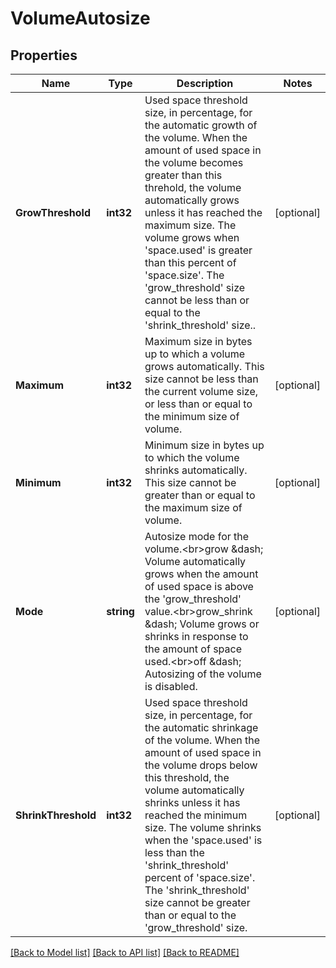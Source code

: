 # VolumeAutosize

## Properties

Name | Type | Description | Notes
------------ | ------------- | ------------- | -------------
**GrowThreshold** | **int32** | Used space threshold size, in percentage, for the automatic growth of the volume. When the amount of used space in the volume becomes greater than this threhold, the volume automatically grows unless it has reached the maximum size. The volume grows when &#39;space.used&#39; is greater than this percent of &#39;space.size&#39;. The &#39;grow_threshold&#39; size cannot be less than or equal to the &#39;shrink_threshold&#39; size.. | [optional] 
**Maximum** | **int32** | Maximum size in bytes up to which a volume grows automatically. This size cannot be less than the current volume size, or less than or equal to the minimum size of volume. | [optional] 
**Minimum** | **int32** | Minimum size in bytes up to which the volume shrinks automatically. This size cannot be greater than or equal to the maximum size of volume. | [optional] 
**Mode** | **string** | Autosize mode for the volume.&lt;br&gt;grow &amp;dash; Volume automatically grows when the amount of used space is above the &#39;grow_threshold&#39; value.&lt;br&gt;grow_shrink &amp;dash; Volume grows or shrinks in response to the amount of space used.&lt;br&gt;off &amp;dash; Autosizing of the volume is disabled. | [optional] 
**ShrinkThreshold** | **int32** | Used space threshold size, in percentage, for the automatic shrinkage of the volume.  When the amount of used space in the volume drops below this threshold, the volume automatically shrinks unless it has reached the minimum size. The volume shrinks when the &#39;space.used&#39; is less than the &#39;shrink_threshold&#39; percent of &#39;space.size&#39;. The &#39;shrink_threshold&#39; size cannot be greater than or equal to the &#39;grow_threshold&#39; size. | [optional] 

[[Back to Model list]](../README.md#documentation-for-models) [[Back to API list]](../README.md#documentation-for-api-endpoints) [[Back to README]](../README.md)


